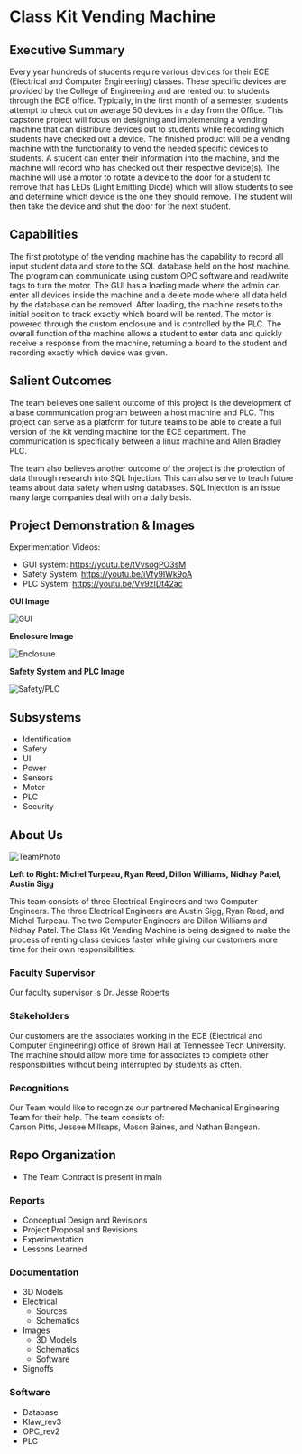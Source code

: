 # Class Kit Vending Machine 

## Executive Summary

Every year hundreds of students require various devices for their ECE (Electrical and Computer Engineering) classes. These specific devices are provided by the College of Engineering and are rented out to students through the ECE office. Typically, in the first month of a semester, students attempt to check out on average 50 devices in a day from the Office. This capstone project will focus on designing and implementing a vending machine that can distribute devices out to students while recording which students have checked out a device. The finished product will be a vending machine with the functionality to vend the needed specific devices to students. A student can enter their information into the machine, and the machine will record who has checked out their respective device(s). The machine will use a motor to rotate a device to the door for a student to remove that has LEDs (Light Emitting Diode) which will allow students to see and determine which device is the one they should remove. The student will then take the device and shut the door for the next student.     

## Capabilities

The first prototype of the vending machine has the capability to record all input student data and store to the SQL database held on the host machine. The program can communicate using custom OPC software and read/write tags to turn the motor. The GUI has a loading mode where the admin can enter all devices inside the machine and a delete mode where all data held by the database can be removed. After loading, the machine resets to the initial position to track exactly which board will be rented. The motor is powered through the custom enclosure and is controlled by the PLC. The overall function of the machine allows a student to enter data and quickly receive a response from the machine, returning a board to the student and recording exactly which device was given.  

## Salient Outcomes

The team believes one salient outcome of this project is the development of a base communication program between a host machine and PLC. This project can serve as a platform for future teams to be able to create a full version of the kit vending machine for the ECE department. The communication is specifically between a linux machine and Allen Bradley PLC.  

The team also believes another outcome of the project is the protection of data through research into SQL Injection. This can also serve to teach future teams about data safety when using databases. SQL Injection is an issue many large companies deal with on a daily basis.  

## Project Demonstration & Images

Experimentation Videos:
* GUI system: https://youtu.be/tVvsogPO3sM  
* Safety System: https://youtu.be/iVfy9IWk9oA  
* PLC System: https://youtu.be/Vv9zIDt42ac  

**GUI Image**  

![GUI](https://github.com/DillonSW/Capstone_Team_5/blob/main/Documentation/Images/Software/GUI.jpg)  

**Enclosure Image**  

![Enclosure](https://github.com/DillonSW/Capstone_Team_5/blob/main/Documentation/Images/Enclosure.jpg)  

**Safety System and PLC Image**  

![Safety/PLC](https://github.com/DillonSW/Capstone_Team_5/blob/main/Documentation/Images/Safety_PLC.jpg)  

## Subsystems
* Identification
* Safety
* UI
* Power
* Sensors
* Motor
* PLC
* Security  

## About Us  

![TeamPhoto](https://github.com/DillonSW/Capstone_Team_5/blob/main/Documentation/Images/TeamPhoto.jpg)  

**Left to Right: Michel Turpeau, Ryan Reed, Dillon Williams, Nidhay Patel, Austin Sigg**  

This team consists of three Electrical Engineers and two Computer Engineers. The three Electrical Engineers are Austin Sigg, Ryan Reed, and Michel Turpeau. The two Computer Engineers are Dillon Williams and Nidhay Patel. The Class Kit Vending Machine is being designed to make the process of renting class devices faster while giving our customers more time for their own responsibilities.  

### Faculty Supervisor

Our faculty supervisor is Dr. Jesse Roberts

### Stakeholders

Our customers are the associates working in the ECE (Electrical and Computer Engineering) office of Brown Hall at Tennessee Tech University.  
The machine should allow more time for associates to complete other responsibilities without being interrupted by students as often.  

### Recognitions

Our Team would like to recognize our partnered Mechanical Engineering Team for their help. The team consists of:  
Carson Pitts, Jessee Millsaps, Mason Baines, and Nathan Bangean.

## Repo Organization

* The Team Contract is present in main  


### Reports

* Conceptual Design and Revisions  
* Project Proposal and Revisions  
* Experimentation
* Lessons Learned

### Documentation

* 3D Models
* Electrical
  * Sources
  * Schematics
* Images
  * 3D Models
  * Schematics
  * Software
* Signoffs

### Software

* Database
* Klaw_rev3
* OPC_rev2
* PLC

